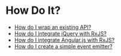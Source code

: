 # How Do It?

* [How do I wrap an existing API?](existing_api.md)
* [How do I integrate jQuery with RxJS?](jquery_with_rxjs.md)
* [How do I integrate Angular.js with RxJS?](angular_with_rxjs.md)
* [How do I create a simple event emitter?](simple_event_emitter.md)